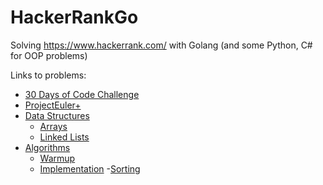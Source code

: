 # HackerRankGo
Solving https://www.hackerrank.com/ with Golang (and some Python, C# for OOP problems)

Links to problems:
- [30 Days of Code Challenge](https://www.hackerrank.com/domains/tutorials/30-days-of-code)
- [ProjectEuler+](https://www.hackerrank.com/contests/projecteuler/challenges)
- [Data Structures](https://www.hackerrank.com/domains/data-structures)
    - [Arrays](https://www.hackerrank.com/domains/data-structures/arrays)
    - [Linked Lists](https://www.hackerrank.com/domains/data-structures/linked-lists)
- [Algorithms](https://www.hackerrank.com/domains/algorithms)
    - [Warmup](https://www.hackerrank.com/domains/algorithms/warmup)
    - [Implementation](https://www.hackerrank.com/domains/algorithms/implementation)
    -[Sorting](https://www.hackerrank.com/domains/algorithms/arrays-and-sorting)
